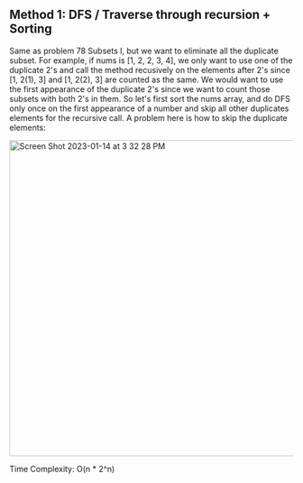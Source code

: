 ## Method 1: DFS / Traverse through recursion + Sorting

Same as problem 78 Subsets I, but we want to eliminate all the duplicate subset. For example, if nums is [1, 2, 2, 3, 4], we only want to use one of the duplicate 2's and call the method recusively on the elements after 2's since [1, 2(1), 3] and [1, 2(2), 3] are counted as the same. We would want to use the first appearance of the duplicate 2's since we want to count those subsets with both 2's in them. So let's first sort the nums array, and do DFS only once on the first appearance of a number and skip all other duplicates elements for the recursive call. A problem here is how to skip the duplicate elements:

<img width="560" alt="Screen Shot 2023-01-14 at 3 32 28 PM" src="https://user-images.githubusercontent.com/106039830/212497940-6cd0b7cf-d29a-4471-b285-b2919accaf17.png">


Time Complexity: O(n * 2^n)
